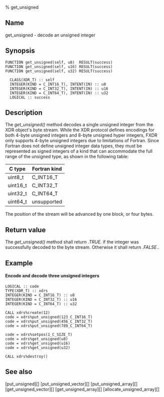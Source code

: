 % get_unsigned


Name
----

get_unsigned - decode an unsigned integer


Synopsis
--------

~~~{.synopsis}
FUNCTION get_unsigned(self, u8)  RESULT(success)
FUNCTION get_unsigned(self, u16) RESULT(success)
FUNCTION get_unsigned(self, u32) RESULT(success)

  CLASS(XDR_T) :: self
  INTEGER(KIND = C_INT16_T), INTENT(IN) :: u8
  INTEGER(KIND = C_INT32_T), INTENT(IN) :: u16
  INTEGER(KIND = C_INT64_T), INTENT(IN) :: u32
  LOGICAL :: success
~~~


Description
-----------

The *get_unsigned()* method decodes a single unsigned integer from the XDR
object's byte stream.  While the XDR protocol defines encodings for both 4-byte
unsigned integers and 8-byte unsigned hyper integers, FXDR only supports 4-byte
unsigned integers due to limitations of Fortran.  Since Fortran does not define
unsigned integer data types, they must be represented as signed integers of a
kind that can accommodate the full range of the unsigned type, as shown in the
following table:

C type   | Fortran kind
---------|-------------
uint8_t  |    C_INT16_T
uint16_t |    C_INT32_T
uint32_t |    C_INT64_T
uint64_t |  unsupported

The position of the stream will be advanced by one block, or four bytes.  


Return value
------------

The *get_unsigned()* method shall return *.TRUE.* if the integer was
successfully decoded to the byte stream.  Otherwise it shall return *.FALSE.*.


Example
-------

#### Encode and decode three unsigned integers

~~~{.example}
LOGICAL :: code
TYPE(XDR_T) :: xdrs
INTEGER(KIND = C_INT16_T) :: u8
INTEGER(KIND = C_INT32_T) :: u16
INTEGER(KIND = C_INT64_T) :: u32

CALL xdrs%create(12)
code = xdrs%put_unsigned(123_C_INT16_T)
code = xdrs%put_unsigned(456_C_INT32_T)
code = xdrs%put_unsigned(789_C_INT64_T)

code = xdrs%setpos(1_C_SIZE_T)
code = xdrs%get_unsigned(u8)
code = xdrs%get_unsigned(u16)
code = xdrs%get_unsigned(u32)

CALL xdrs%destroy()
~~~


See also
--------

[put_unsigned][]
[put_unsigned_vector][]
[put_unsigned_array][]
[get_unsigned_vector][]
[get_unsigned_array][]
[allocate_unsigned_array][]
